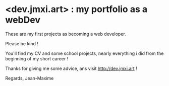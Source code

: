 # <dev.jmxi.art> : my portfolio as a webDev

These are my first projects as becoming a web developer.

Please be kind !

You'll find my CV and some school projects, nearly everything i did from the beginning of my short career !

Thanks for giving me some advice, ans visit <http://dev.jmxi.art> !

Regards, Jean-Maxime
